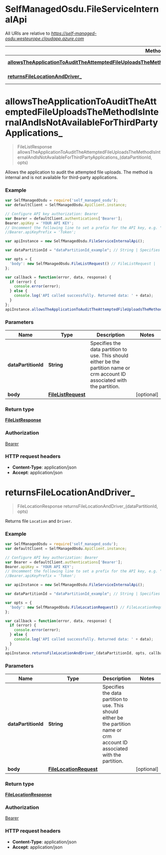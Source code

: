 # SelfManagedOsdu.FileServiceInternalApi

All URIs are relative to *https://self-managed-osdu.westeurope.cloudapp.azure.com*

Method | HTTP request | Description
------------- | ------------- | -------------
[**allowsTheApplicationToAuditTheAttemptedFileUploadsTheMethodIsInternalAndIsNotAvailableForThirdPartyApplications_**](FileServiceInternalApi.md#allowsTheApplicationToAuditTheAttemptedFileUploadsTheMethodIsInternalAndIsNotAvailableForThirdPartyApplications_) | **POST** /api/file/v2/getFileList | 
[**returnsFileLocationAndDriver_**](FileServiceInternalApi.md#returnsFileLocationAndDriver_) | **POST** /api/file/v2/getFileLocation | 


<a name="allowsTheApplicationToAuditTheAttemptedFileUploadsTheMethodIsInternalAndIsNotAvailableForThirdPartyApplications_"></a>
# **allowsTheApplicationToAuditTheAttemptedFileUploadsTheMethodIsInternalAndIsNotAvailableForThirdPartyApplications_**
> FileListResponse allowsTheApplicationToAuditTheAttemptedFileUploadsTheMethodIsInternalAndIsNotAvailableForThirdPartyApplications_(dataPartitionId, opts)



Allows the application to audit the attempted file uploads. The method is internal and is not available for third-party applications.

### Example
```javascript
var SelfManagedOsdu = require('self_managed_osdu');
var defaultClient = SelfManagedOsdu.ApiClient.instance;

// Configure API key authorization: Bearer
var Bearer = defaultClient.authentications['Bearer'];
Bearer.apiKey = 'YOUR API KEY';
// Uncomment the following line to set a prefix for the API key, e.g. "Token" (defaults to null)
//Bearer.apiKeyPrefix = 'Token';

var apiInstance = new SelfManagedOsdu.FileServiceInternalApi();

var dataPartitionId = "dataPartitionId_example"; // String | Specifies the data partition to use. This should either be the partition name or crm account ID associated with the partition.

var opts = { 
  'body': new SelfManagedOsdu.FileListRequest() // FileListRequest | 
};

var callback = function(error, data, response) {
  if (error) {
    console.error(error);
  } else {
    console.log('API called successfully. Returned data: ' + data);
  }
};
apiInstance.allowsTheApplicationToAuditTheAttemptedFileUploadsTheMethodIsInternalAndIsNotAvailableForThirdPartyApplications_(dataPartitionId, opts, callback);
```

### Parameters

Name | Type | Description  | Notes
------------- | ------------- | ------------- | -------------
 **dataPartitionId** | **String**| Specifies the data partition to use. This should either be the partition name or crm account ID associated with the partition. | 
 **body** | [**FileListRequest**](FileListRequest.md)|  | [optional] 

### Return type

[**FileListResponse**](FileListResponse.md)

### Authorization

[Bearer](../README.md#Bearer)

### HTTP request headers

 - **Content-Type**: application/json
 - **Accept**: application/json

<a name="returnsFileLocationAndDriver_"></a>
# **returnsFileLocationAndDriver_**
> FileLocationResponse returnsFileLocationAndDriver_(dataPartitionId, opts)



Returns file `Location` and `Driver`.

### Example
```javascript
var SelfManagedOsdu = require('self_managed_osdu');
var defaultClient = SelfManagedOsdu.ApiClient.instance;

// Configure API key authorization: Bearer
var Bearer = defaultClient.authentications['Bearer'];
Bearer.apiKey = 'YOUR API KEY';
// Uncomment the following line to set a prefix for the API key, e.g. "Token" (defaults to null)
//Bearer.apiKeyPrefix = 'Token';

var apiInstance = new SelfManagedOsdu.FileServiceInternalApi();

var dataPartitionId = "dataPartitionId_example"; // String | Specifies the data partition to use. This should either be the partition name or crm account ID associated with the partition.

var opts = { 
  'body': new SelfManagedOsdu.FileLocationRequest() // FileLocationRequest | 
};

var callback = function(error, data, response) {
  if (error) {
    console.error(error);
  } else {
    console.log('API called successfully. Returned data: ' + data);
  }
};
apiInstance.returnsFileLocationAndDriver_(dataPartitionId, opts, callback);
```

### Parameters

Name | Type | Description  | Notes
------------- | ------------- | ------------- | -------------
 **dataPartitionId** | **String**| Specifies the data partition to use. This should either be the partition name or crm account ID associated with the partition. | 
 **body** | [**FileLocationRequest**](FileLocationRequest.md)|  | [optional] 

### Return type

[**FileLocationResponse**](FileLocationResponse.md)

### Authorization

[Bearer](../README.md#Bearer)

### HTTP request headers

 - **Content-Type**: application/json
 - **Accept**: application/json

